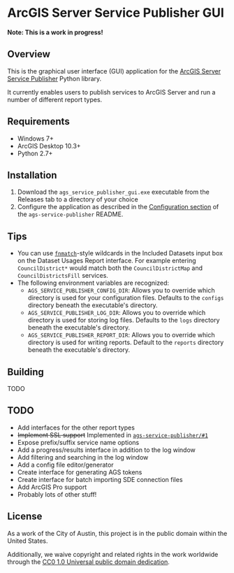 # ArcGIS Server Service Publisher GUI

**Note: This is a work in progress!**

## Overview

This is the graphical user interface (GUI) application for the [ArcGIS Server Service Publisher](https://github.com/cityofaustin/ags-service-publisher) Python library.

It currently enables users to publish services to ArcGIS Server and run a number of different report types.

## Requirements

- Windows 7+
- ArcGIS Desktop 10.3+
- Python 2.7+

## Installation

1. Download the `ags_service_publisher_gui.exe` executable from the Releases tab to a directory of your choice
2. Configure the application as described in the [Configuration section](https://github.com/cityofaustin/ags-service-publisher#configuration) of the `ags-service-publisher` README.

## Tips

- You can use [`fnmatch`][1]-style wildcards in the Included Datasets input box on the Dataset Usages Report interface. For example entering `CouncilDistrict*` would match both the `CouncilDistrictMap` and `CouncilDistrictsFill` services.
- The following environment variables are recognized:
    - `AGS_SERVICE_PUBLISHER_CONFIG_DIR`: Allows you to override which directory is used for your configuration files. Defaults to the
      `configs` directory beneath the executable's directory.
    - `AGS_SERVICE_PUBLISHER_LOG_DIR`: Allows you to override which directory is used for storing log files. Defaults to the `logs`
        directory beneath the executable's directory.
    - `AGS_SERVICE_PUBLISHER_REPORT_DIR`: Allows you to override which directory is used for writing reports. Default to the `reports` directory beneath the executable's directory.

## Building

TODO

## TODO

- Add interfaces for the other report types
- ~~Implement SSL support~~ Implemented in [`ags-service-publisher/#1`](https://github.com/cityofaustin/ags-service-publisher/pull/1)
- Expose prefix/suffix service name options
- Add a progress/results interface in addition to the log window
- Add filtering and searching in the log window
- Add a config file editor/generator
- Create interface for generating AGS tokens
- Create interface for batch importing SDE connection files
- Add ArcGIS Pro support
- Probably lots of other stuff!

## License

As a work of the City of Austin, this project is in the public domain within the United States.

Additionally, we waive copyright and related rights in the work worldwide through the [CC0 1.0 Universal public domain dedication](https://creativecommons.org/publicdomain/zero/1.0/).

[1]: https://docs.python.org/2/library/fnmatch.html
